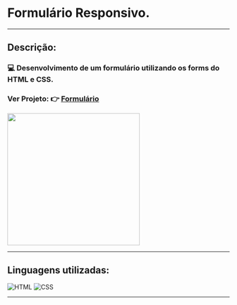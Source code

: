 # Formulário Responsivo.
<hr>

## Descrição:
### :computer: Desenvolvimento de um formulário utilizando os forms do HTML e CSS.

### Ver Projeto: :point_right: [Formulário](https://rodrigofuster.github.io/formulario-responsivo/)


 
<img height="300em" width="300em" src="https://user-images.githubusercontent.com/87047818/177781803-1772a16a-6564-453f-9398-2e62c17b410d.png"/>



<hr>

## Linguagens utilizadas:

![HTML](https://img.shields.io/badge/HTML-239120?style=for-the-badge&logo=html5&logoColor=white)
![CSS](https://img.shields.io/badge/CSS-239120?&style=for-the-badge&logo=css3&logoColor=white)
 <hr>
 
